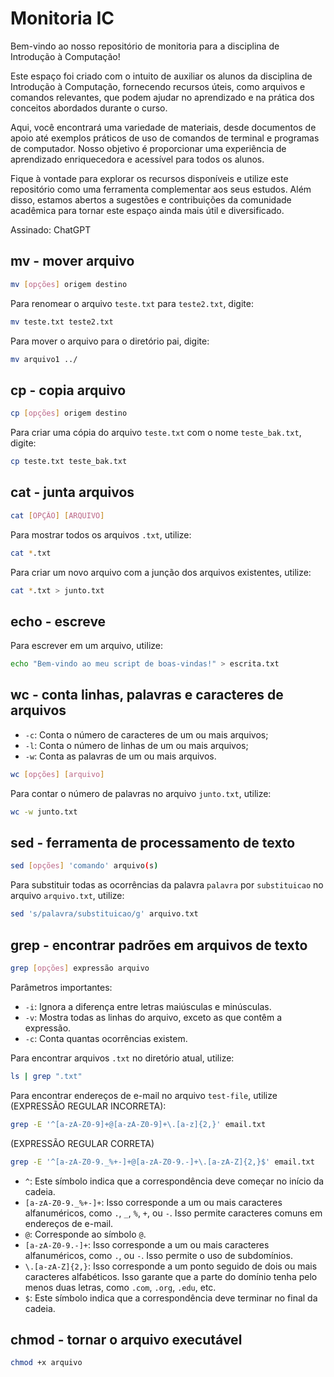 # Monitoria IC

Bem-vindo ao nosso repositório de monitoria para a disciplina de Introdução à Computação!

Este espaço foi criado com o intuito de auxiliar os alunos da disciplina de Introdução à Computação, fornecendo recursos úteis, como arquivos e comandos relevantes, que podem ajudar no aprendizado e na prática dos conceitos abordados durante o curso.

Aqui, você encontrará uma variedade de materiais, desde documentos de apoio até exemplos práticos de uso de comandos de terminal e programas de computador. Nosso objetivo é proporcionar uma experiência de aprendizado enriquecedora e acessível para todos os alunos.

Fique à vontade para explorar os recursos disponíveis e utilize este repositório como uma ferramenta complementar aos seus estudos. Além disso, estamos abertos a sugestões e contribuições da comunidade acadêmica para tornar este espaço ainda mais útil e diversificado.

Assinado: ChatGPT

## mv - mover arquivo

```bash
mv [opções] origem destino
```

Para renomear o arquivo `teste.txt` para `teste2.txt`, digite:

```bash
mv teste.txt teste2.txt
```

Para mover o arquivo para o diretório pai, digite:
```bash
mv arquivo1 ../
```

## cp - copia arquivo

```bash
cp [opções] origem destino
```

Para criar uma cópia do arquivo `teste.txt` com o nome `teste_bak.txt`, digite:

```bash
cp teste.txt teste_bak.txt
```

## cat - junta arquivos

```bash
cat [OPÇÃO] [ARQUIVO]
```

Para mostrar todos os arquivos `.txt`, utilize:

```bash
cat *.txt
```

Para criar um novo arquivo com a junção dos arquivos existentes, utilize:

```bash
cat *.txt > junto.txt
```

## echo - escreve

Para escrever em um arquivo, utilize:

```bash
echo "Bem-vindo ao meu script de boas-vindas!" > escrita.txt
```

## wc - conta linhas, palavras e caracteres de arquivos

- `-c`: Conta o número de caracteres de um ou mais arquivos;
- `-l`: Conta o número de linhas de um ou mais arquivos;
- `-w`: Conta as palavras de um ou mais arquivos.


```bash
wc [opções] [arquivo]
```

Para contar o número de palavras no arquivo `junto.txt`, utilize:

```bash
wc -w junto.txt
```

## sed - ferramenta de processamento de texto

```bash
sed [opções] 'comando' arquivo(s)
```

Para substituir todas as ocorrências da palavra `palavra` por `substituicao` no arquivo `arquivo.txt`, utilize:

```bash
sed 's/palavra/substituicao/g' arquivo.txt
```

## grep - encontrar padrões em arquivos de texto

```bash
grep [opções] expressão arquivo
```

Parâmetros importantes:

- `-i`: Ignora a diferença entre letras maiúsculas e minúsculas.
- `-v`: Mostra todas as linhas do arquivo, exceto as que contêm a expressão.
- `-c`: Conta quantas ocorrências existem.

Para encontrar arquivos `.txt` no diretório atual, utilize:

```bash
ls | grep ".txt"
```

Para encontrar endereços de e-mail no arquivo `test-file`, utilize (EXPRESSÃO REGULAR INCORRETA):

```bash
grep -E '^[a-zA-Z0-9]+@[a-zA-Z0-9]+\.[a-z]{2,}' email.txt
```

(EXPRESSÃO REGULAR CORRETA)

```bash
grep -E '^[a-zA-Z0-9._%+-]+@[a-zA-Z0-9.-]+\.[a-zA-Z]{2,}$' email.txt
```

- `^`: Este símbolo indica que a correspondência deve começar no início da cadeia.
- `[a-zA-Z0-9._%+-]+`: Isso corresponde a um ou mais caracteres alfanuméricos, como `.`, `_`, `%`, `+`, ou `-`. Isso permite caracteres comuns em endereços de e-mail.
- `@`: Corresponde ao símbolo `@`.
- `[a-zA-Z0-9.-]+`: Isso corresponde a um ou mais caracteres alfanuméricos, como `.`, ou `-`. Isso permite o uso de subdomínios.
- `\.[a-zA-Z]{2,}`: Isso corresponde a um ponto seguido de dois ou mais caracteres alfabéticos. Isso garante que a parte do domínio tenha pelo menos duas letras, como `.com`, `.org`, `.edu`, etc.
- `$`: Este símbolo indica que a correspondência deve terminar no final da cadeia.

## chmod - tornar o arquivo executável

```bash
chmod +x arquivo
```
